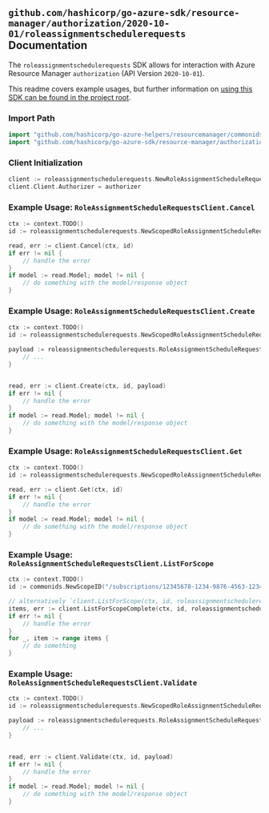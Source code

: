 
## `github.com/hashicorp/go-azure-sdk/resource-manager/authorization/2020-10-01/roleassignmentschedulerequests` Documentation

The `roleassignmentschedulerequests` SDK allows for interaction with Azure Resource Manager `authorization` (API Version `2020-10-01`).

This readme covers example usages, but further information on [using this SDK can be found in the project root](https://github.com/hashicorp/go-azure-sdk/tree/main/docs).

### Import Path

```go
import "github.com/hashicorp/go-azure-helpers/resourcemanager/commonids"
import "github.com/hashicorp/go-azure-sdk/resource-manager/authorization/2020-10-01/roleassignmentschedulerequests"
```


### Client Initialization

```go
client := roleassignmentschedulerequests.NewRoleAssignmentScheduleRequestsClientWithBaseURI("https://management.azure.com")
client.Client.Authorizer = authorizer
```


### Example Usage: `RoleAssignmentScheduleRequestsClient.Cancel`

```go
ctx := context.TODO()
id := roleassignmentschedulerequests.NewScopedRoleAssignmentScheduleRequestID("/subscriptions/12345678-1234-9876-4563-123456789012/resourceGroups/some-resource-group", "roleAssignmentScheduleRequestName")

read, err := client.Cancel(ctx, id)
if err != nil {
	// handle the error
}
if model := read.Model; model != nil {
	// do something with the model/response object
}
```


### Example Usage: `RoleAssignmentScheduleRequestsClient.Create`

```go
ctx := context.TODO()
id := roleassignmentschedulerequests.NewScopedRoleAssignmentScheduleRequestID("/subscriptions/12345678-1234-9876-4563-123456789012/resourceGroups/some-resource-group", "roleAssignmentScheduleRequestName")

payload := roleassignmentschedulerequests.RoleAssignmentScheduleRequest{
	// ...
}


read, err := client.Create(ctx, id, payload)
if err != nil {
	// handle the error
}
if model := read.Model; model != nil {
	// do something with the model/response object
}
```


### Example Usage: `RoleAssignmentScheduleRequestsClient.Get`

```go
ctx := context.TODO()
id := roleassignmentschedulerequests.NewScopedRoleAssignmentScheduleRequestID("/subscriptions/12345678-1234-9876-4563-123456789012/resourceGroups/some-resource-group", "roleAssignmentScheduleRequestName")

read, err := client.Get(ctx, id)
if err != nil {
	// handle the error
}
if model := read.Model; model != nil {
	// do something with the model/response object
}
```


### Example Usage: `RoleAssignmentScheduleRequestsClient.ListForScope`

```go
ctx := context.TODO()
id := commonids.NewScopeID("/subscriptions/12345678-1234-9876-4563-123456789012/resourceGroups/some-resource-group")

// alternatively `client.ListForScope(ctx, id, roleassignmentschedulerequests.DefaultListForScopeOperationOptions())` can be used to do batched pagination
items, err := client.ListForScopeComplete(ctx, id, roleassignmentschedulerequests.DefaultListForScopeOperationOptions())
if err != nil {
	// handle the error
}
for _, item := range items {
	// do something
}
```


### Example Usage: `RoleAssignmentScheduleRequestsClient.Validate`

```go
ctx := context.TODO()
id := roleassignmentschedulerequests.NewScopedRoleAssignmentScheduleRequestID("/subscriptions/12345678-1234-9876-4563-123456789012/resourceGroups/some-resource-group", "roleAssignmentScheduleRequestName")

payload := roleassignmentschedulerequests.RoleAssignmentScheduleRequest{
	// ...
}


read, err := client.Validate(ctx, id, payload)
if err != nil {
	// handle the error
}
if model := read.Model; model != nil {
	// do something with the model/response object
}
```
